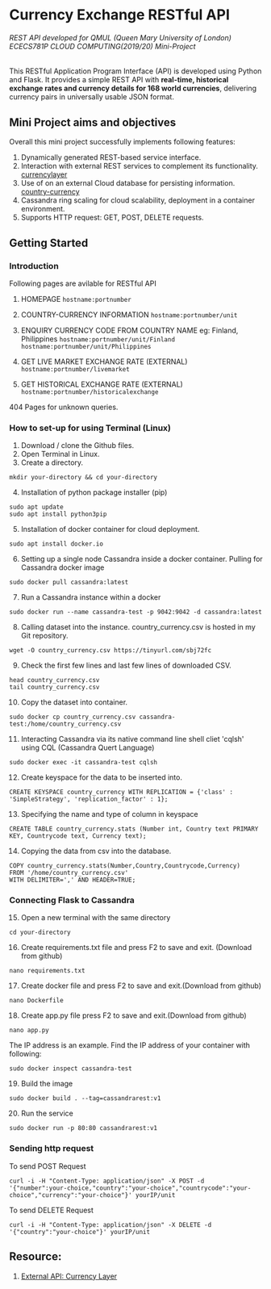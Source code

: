 # Currency Exchange RESTful API
###### REST API developed for QMUL (Queen Mary University of London) ECECS781P CLOUD COMPUTING(2019/20) Mini-Project

This RESTful Application Program Interface (API) is developed using Python and Flask. It provides a simple REST API with **real-time, historical exchange rates and currency details for 168 world currencies**, delivering currency pairs in universally usable JSON format. 

## Mini Project aims and objectives
Overall this mini project successfully implements following features:
1. Dynamically generated REST-based service interface.
2. Interaction with external REST services to complement its functionality. [currencylayer](https://currencylayer.com/)
3. Use of on an external Cloud database for persisting information. [country-currency](https://tinyurl.com/sbj72fc)
4. Cassandra ring scaling for cloud scalability, deployment in a container environment. 
5. Supports HTTP request: GET, POST, DELETE requests.

## Getting Started
### Introduction
Following pages are avilable for RESTful API
1. HOMEPAGE
```hostname:portnumber``` 

2. COUNTRY-CURRENCY INFORMATION
```hostname:portnumber/unit```

3. ENQUIRY CURRENCY CODE FROM COUNTRY NAME eg: Finland, Philippines
```hostname:portnumber/unit/Finland```
```hostname:portnumber/unit/Philippines```

4. GET LIVE MARKET EXCHANGE RATE (EXTERNAL)
```hostname:portnumber/livemarket```

5. GET HISTORICAL EXCHANGE RATE (EXTERNAL)
```hostname:portnumber/historicalexchange```

404 Pages for unknown queries.

### How to set-up for using Terminal (Linux)
1. Download / clone the Github files.
2. Open Terminal in Linux.
3. Create a directory.
```
mkdir your-directory && cd your-directory
```
4. Installation of python package installer (pip)
```
sudo apt update
sudo apt install python3pip
```
5. Installation of docker container for cloud deployment.
```
sudo apt install docker.io
```
6. Setting up a single node Cassandra inside a docker container.
Pulling for Cassandra docker image
```
sudo docker pull cassandra:latest
```
7. Run a Cassandra instance within a docker
```
sudo docker run --name cassandra-test -p 9042:9042 -d cassandra:latest
```
8. Calling dataset into the instance. 
country_currency.csv is hosted in my Git repository.
```
wget -O country_currency.csv https://tinyurl.com/sbj72fc
```
9. Check the first few lines and last few lines of downloaded CSV.
```
head country_currency.csv
tail country_currency.csv
```
10. Copy the dataset into container.
```
sudo docker cp country_currency.csv cassandra-test:/home/country_currency.csv
```
11. Interacting Cassandra via its native command line shell cliet 'cqlsh' using CQL (Cassandra Quert Language)
```
sudo docker exec -it cassandra-test cqlsh
```
12. Create keyspace for the data to be inserted into.
```
CREATE KEYSPACE country_currency WITH REPLICATION = {'class' : 'SimpleStrategy', 'replication_factor' : 1};
```
13. Specifying the name and type of column in keyspace
```
CREATE TABLE country_currency.stats (Number int, Country text PRIMARY KEY, Countrycode text, Currency text);
```
14. Copying the data from csv into the database.
```
COPY country_currency.stats(Number,Country,Countrycode,Currency)
FROM '/home/country_currency.csv'
WITH DELIMITER=',' AND HEADER=TRUE;
```
### Connecting Flask to Cassandra 
15. Open a new terminal with the same directory
```
cd your-directory
```
16. Create requirements.txt file and press F2 to save and exit. (Download from github)
```
nano requirements.txt
```
17. Create docker file and press F2 to save and exit.(Download from github)
```
nano Dockerfile
```
18. Create app.py file press F2 to save and exit.(Download from github)
```
nano app.py
```
The IP address is an example. Find the IP address of your container with following:
```
sudo docker inspect cassandra-test
```
19. Build the image
```
sudo docker build . --tag=cassandrarest:v1
```
20. Run the service
```
sudo docker run -p 80:80 cassandrarest:v1
```
### Sending http request

To send POST Request
```
curl -i -H "Content-Type: application/json" -X POST -d '{"number":your-choice,"country":"your-choice","countrycode":"your-choice","currency":"your-choice"}' yourIP/unit
```

To send DELETE Request
```
curl -i -H "Content-Type: application/json" -X DELETE -d '{"country":"your-choice"}' yourIP/unit
```

## Resource:
1. [External API: Currency Layer](https://currencylayer.com/)
